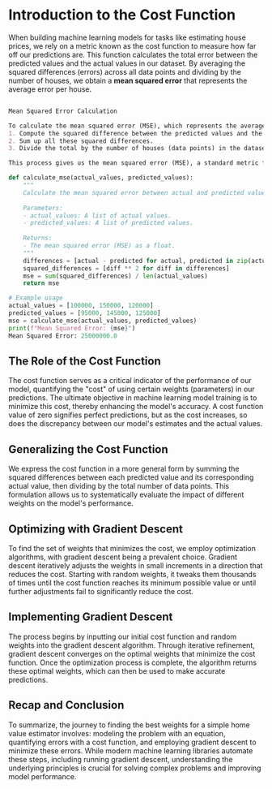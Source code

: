 # Introduction to the Cost Function
When building machine learning models for tasks like estimating house prices, we rely on a metric known as the cost function to measure how far off our predictions are. This function calculates the total error between the predicted values and the actual values in our dataset. By averaging the squared differences (errors) across all data points and dividing by the number of houses, we obtain a **mean squared error** that represents the average error per house.

```markdown

Mean Squared Error Calculation

To calculate the mean squared error (MSE), which represents the average error per house in our dataset, we follow these steps:
1. Compute the squared difference between the predicted values and the actual values for each data point in the dataset.
2. Sum up all these squared differences.
3. Divide the total by the number of houses (data points) in the dataset to get the average.

This process gives us the mean squared error (MSE), a standard metric for evaluating the performance of regression models.

```


```python
def calculate_mse(actual_values, predicted_values):
    """
    Calculate the mean squared error between actual and predicted values.
    
    Parameters:
    - actual_values: A list of actual values.
    - predicted_values: A list of predicted values.
    
    Returns:
    - The mean squared error (MSE) as a float.
    """
    differences = [actual - predicted for actual, predicted in zip(actual_values, predicted_values)]
    squared_differences = [diff ** 2 for diff in differences]
    mse = sum(squared_differences) / len(actual_values)
    return mse

# Example usage
actual_values = [100000, 150000, 120000]
predicted_values = [95000, 145000, 125000]
mse = calculate_mse(actual_values, predicted_values)
print(f"Mean Squared Error: {mse}")
Mean Squared Error: 25000000.0
```


## The Role of the Cost Function
The cost function serves as a critical indicator of the performance of our model, quantifying the "cost" of using certain weights (parameters) in our predictions. The ultimate objective in machine learning model training is to minimize this cost, thereby enhancing the model's accuracy. A cost function value of zero signifies perfect predictions, but as the cost increases, so does the discrepancy between our model's estimates and the actual values.

## Generalizing the Cost Function
We express the cost function in a more general form by summing the squared differences between each predicted value and its corresponding actual value, then dividing by the total number of data points. This formulation allows us to systematically evaluate the impact of different weights on the model's performance.

## Optimizing with Gradient Descent
To find the set of weights that minimizes the cost, we employ optimization algorithms, with gradient descent being a prevalent choice. Gradient descent iteratively adjusts the weights in small increments in a direction that reduces the cost. Starting with random weights, it tweaks them thousands of times until the cost function reaches its minimum possible value or until further adjustments fail to significantly reduce the cost.

## Implementing Gradient Descent
The process begins by inputting our initial cost function and random weights into the gradient descent algorithm. Through iterative refinement, gradient descent converges on the optimal weights that minimize the cost function. Once the optimization process is complete, the algorithm returns these optimal weights, which can then be used to make accurate predictions.

## Recap and Conclusion
To summarize, the journey to finding the best weights for a simple home value estimator involves: modeling the problem with an equation, quantifying errors with a cost function, and employing gradient descent to minimize these errors. While modern machine learning libraries automate these steps, including running gradient descent, understanding the underlying principles is crucial for solving complex problems and improving model performance.
